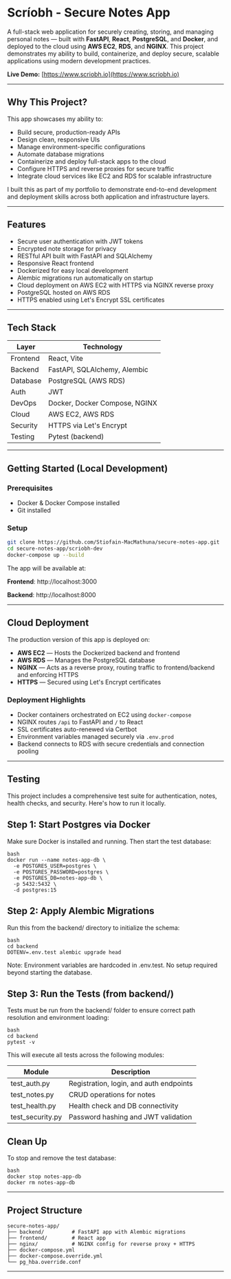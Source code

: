 # Scríobh - Secure Notes App

A full-stack web application for securely creating, storing, and managing personal notes — built with **FastAPI**, **React**, **PostgreSQL**, and **Docker**, and deployed to the cloud using **AWS EC2**, **RDS**, and **NGINX**. This project demonstrates my ability to build, containerize, and deploy secure, scalable applications using modern development practices.

**Live Demo:** [https://www.scriobh.io](https://www.scriobh.io)

---

## Why This Project?

This app showcases my ability to:

- Build secure, production-ready APIs  
- Design clean, responsive UIs  
- Manage environment-specific configurations  
- Automate database migrations  
- Containerize and deploy full-stack apps to the cloud  
- Configure HTTPS and reverse proxies for secure traffic  
- Integrate cloud services like EC2 and RDS for scalable infrastructure  

I built this as part of my portfolio to demonstrate end-to-end development and deployment skills across both application and infrastructure layers.

---

## Features

- Secure user authentication with JWT tokens  
- Encrypted note storage for privacy  
- RESTful API built with FastAPI and SQLAlchemy  
- Responsive React frontend  
- Dockerized for easy local development  
- Alembic migrations run automatically on startup  
- Cloud deployment on AWS EC2 with HTTPS via NGINX reverse proxy  
- PostgreSQL hosted on AWS RDS  
- HTTPS enabled using Let's Encrypt SSL certificates  

---

## Tech Stack

| Layer       | Technology                          |
|-------------|--------------------------------------|
| Frontend    | React, Vite                          |
| Backend     | FastAPI, SQLAlchemy, Alembic         |
| Database    | PostgreSQL (AWS RDS)                 |
| Auth        | JWT                                  |
| DevOps      | Docker, Docker Compose, NGINX        |
| Cloud       | AWS EC2, AWS RDS                     |
| Security    | HTTPS via Let's Encrypt              |
| Testing     | Pytest (backend)                     |

---

## Getting Started (Local Development)

### Prerequisites

- Docker & Docker Compose installed  
- Git installed  

### Setup

```bash
git clone https://github.com/Stiofain-MacMathuna/secure-notes-app.git
cd secure-notes-app/scriobh-dev
docker-compose up --build
```

The app will be available at:

**Frontend**: http://localhost:3000

**Backend**: http://localhost:8000

---

## Cloud Deployment

The production version of this app is deployed on:

- **AWS EC2** — Hosts the Dockerized backend and frontend  
- **AWS RDS** — Manages the PostgreSQL database  
- **NGINX** — Acts as a reverse proxy, routing traffic to frontend/backend and enforcing HTTPS  
- **HTTPS** — Secured using Let's Encrypt certificates  

### Deployment Highlights

- Docker containers orchestrated on EC2 using `docker-compose`  
- NGINX routes `/api` to FastAPI and `/` to React  
- SSL certificates auto-renewed via Certbot  
- Environment variables managed securely via `.env.prod`  
- Backend connects to RDS with secure credentials and connection pooling  

---

## Testing 

This project includes a comprehensive test suite for authentication, notes, health checks, and security. Here's how to run it locally.

## Step 1: Start Postgres via Docker

Make sure Docker is installed and running. Then start the test database:

```
bash
docker run --name notes-app-db \
  -e POSTGRES_USER=postgres \
  -e POSTGRES_PASSWORD=postgres \
  -e POSTGRES_DB=notes-app-db \
  -p 5432:5432 \
  -d postgres:15
```

##  Step 2: Apply Alembic Migrations

Run this from the backend/ directory to initialize the schema:

```
bash
cd backend
DOTENV=.env.test alembic upgrade head
```

Note: Environment variables are hardcoded in .env.test. No setup required beyond starting the database.

## Step 3: Run the Tests (from backend/)

Tests must be run from the backend/ folder to ensure correct path resolution and environment loading:

```
bash
cd backend
pytest -v
```

This will execute all tests across the following modules:

| Module          | Description                            |
|-----------------|----------------------------------------|
| test_auth.py    | Registration, login, and auth endpoints|
| test_notes.py   | CRUD operations for notes              |
| test_health.py  | Health check and DB connectivity       |
| test_security.py| Password hashing and JWT validation    |

## Clean Up

To stop and remove the test database:

```
bash
docker stop notes-app-db
docker rm notes-app-db
```
---

## Project Structure

```text
secure-notes-app/
├── backend/         # FastAPI app with Alembic migrations
├── frontend/        # React app
├── nginx/           # NGINX config for reverse proxy + HTTPS
├── docker-compose.yml
├── docker-compose.override.yml
└── pg_hba.override.conf
```
---
